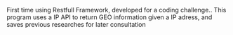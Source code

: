 First time using Restfull Framework, developed for a coding challenge..
This program uses a IP API to return GEO information given a IP adress, and saves previous researches for later consultation
